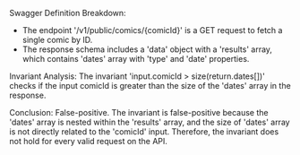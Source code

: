 Swagger Definition Breakdown:
- The endpoint '/v1/public/comics/{comicId}' is a GET request to fetch a single comic by ID.
- The response schema includes a 'data' object with a 'results' array, which contains 'dates' array with 'type' and 'date' properties.

Invariant Analysis:
The invariant 'input.comicId > size(return.dates[])' checks if the input comicId is greater than the size of the 'dates' array in the response.

Conclusion:
False-positive. The invariant is false-positive because the 'dates' array is nested within the 'results' array, and the size of 'dates' array is not directly related to the 'comicId' input. Therefore, the invariant does not hold for every valid request on the API.
